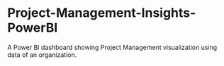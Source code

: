 # Project-Management-Insights-PowerBI
A Power BI dashboard showing Project Management visualization using data of an organization.
